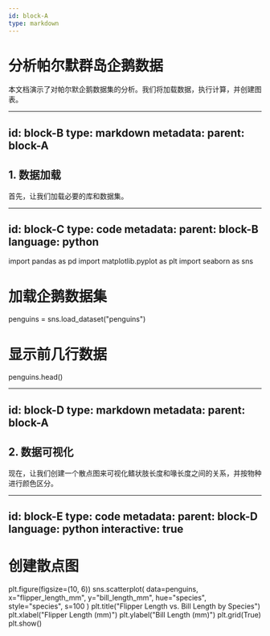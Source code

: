 ```yaml
---
id: block-A
type: markdown
---
```

# 分析帕尔默群岛企鹅数据

本文档演示了对帕尔默企鹅数据集的分析。我们将加载数据，执行计算，并创建图表。

---
id: block-B
type: markdown
metadata:
  parent: block-A
---
## 1. 数据加载

首先，让我们加载必要的库和数据集。

---
id: block-C
type: code
metadata:
  parent: block-B
  language: python
---
import pandas as pd
import matplotlib.pyplot as plt
import seaborn as sns

# 加载企鹅数据集
penguins = sns.load_dataset("penguins")

# 显示前几行数据
penguins.head()

---
id: block-D
type: markdown
metadata:
  parent: block-A
---
## 2. 数据可视化

现在，让我们创建一个散点图来可视化鳍状肢长度和喙长度之间的关系，并按物种进行颜色区分。

---
id: block-E
type: code
metadata:
  parent: block-D
  language: python
  interactive: true
---
# 创建散点图
plt.figure(figsize=(10, 6))
sns.scatterplot(
    data=penguins,
    x="flipper_length_mm",
    y="bill_length_mm",
    hue="species",
    style="species",
    s=100
)
plt.title("Flipper Length vs. Bill Length by Species")
plt.xlabel("Flipper Length (mm)")
plt.ylabel("Bill Length (mm)")
plt.grid(True)
plt.show()
